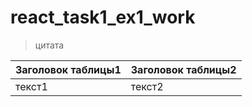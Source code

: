 # react_task1_ex1_work

> цитата

Заголовок таблицы1 | Заголовок таблицы2
-------------------|-------------------
текст1             | текст2